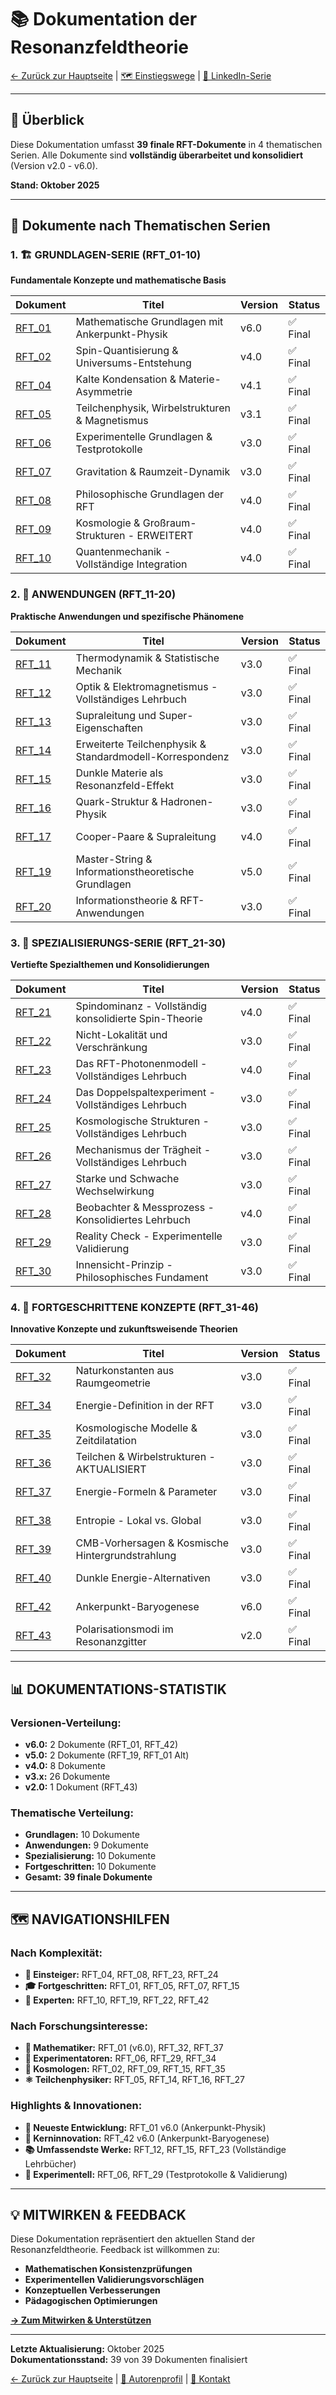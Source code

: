 # 📚 Dokumentation der Resonanzfeldtheorie

[← Zurück zur Hauptseite](../README.md) | [🗺️ Einstiegswege](../einstieg/) | [🔬 LinkedIn-Serie](../linkedin-serie.md)

---

## 🎯 Überblick

Diese Dokumentation umfasst **39 finale RFT-Dokumente** in 4 thematischen Serien. Alle Dokumente sind **vollständig überarbeitet und konsolidiert** (Version v2.0 - v6.0).

**Stand: Oktober 2025**

---

## 📖 Dokumente nach Thematischen Serien

### 1. 🏗️ GRUNDLAGEN-SERIE (RFT_01-10)
**Fundamentale Konzepte und mathematische Basis**

| Dokument | Titel | Version | Status |
|----------|-------|---------|--------|
| [RFT_01](../docs/grundlagen/RFT_01_v6_0__Mathematische_Grundlagen_mit_Ankerpunkt-Physik.md) | Mathematische Grundlagen mit Ankerpunkt-Physik | v6.0 | ✅ Final |
| [RFT_02](../docs/grundlagen/RFT_02__Spin-Quantisierung___Universums-Entstehung.md) | Spin-Quantisierung & Universums-Entstehung | v4.0 | ✅ Final |
| [RFT_04](../docs/grundlagen/RFT_04_v4_1__Kalte_Kondensation___MATERIE-ASYMMETRIE.md) | Kalte Kondensation & Materie-Asymmetrie | v4.1 | ✅ Final |
| [RFT_05](../docs/grundlagen/RFT_05_v3_1__Teilchenphysik___Wirbelstrukturen___MAGNETISMUS.md) | Teilchenphysik, Wirbelstrukturen & Magnetismus | v3.1 | ✅ Final |
| [RFT_06](../docs/grundlagen/RFT_06__Experimentelle_Grundlagen___Testprotkolle.md) | Experimentelle Grundlagen & Testprotokolle | v3.0 | ✅ Final |
| [RFT_07](../docs/grundlagen/RFT_07__Gravitation___Raumzeit-Dynamik.md) | Gravitation & Raumzeit-Dynamik | v3.0 | ✅ Final |
| [RFT_08](../docs/grundlagen/RFT_08__Philosophische_Grundlagen_der_Resonanzfeldtheorie.md) | Philosophische Grundlagen der RFT | v4.0 | ✅ Final |
| [RFT_09](../docs/grundlagen/__RFT_09_v4_0__Kosmologie___Großraum-Strukturen_-_ERWEITERT.md) | Kosmologie & Großraum-Strukturen - ERWEITERT | v4.0 | ✅ Final |
| [RFT_10](../docs/grundlagen/__RFT_10__Quantenmechanik_in_der_RFT_-_Vollständige_Integration_v4_0__QK_11_.md) | Quantenmechanik - Vollständige Integration | v4.0 | ✅ Final |

### 2. 🔬 ANWENDUNGEN (RFT_11-20)  
**Praktische Anwendungen und spezifische Phänomene**

| Dokument | Titel | Version | Status |
|----------|-------|---------|--------|
| [RFT_11](../docs/anwendungen/RFT_11__Thermodynamik___Statistische_Mechanik_aus_RFT.md) | Thermodynamik & Statistische Mechanik | v3.0 | ✅ Final |
| [RFT_12](../docs/anwendungen/RFT_12_v3_0__Optik___Elektromagnetismus_-_Vollständiges_Lehrbuch.md) | Optik & Elektromagnetismus - Vollständiges Lehrbuch | v3.0 | ✅ Final |
| [RFT_13](../docs/anwendungen/RFT_13_Supraleitung_und_Super-Eigenschaften_md.md) | Supraleitung und Super-Eigenschaften | v3.0 | ✅ Final |
| [RFT_14](../docs/anwendungen/RFT_14__Erweiterte_Teilchenphysik___Standardmodell-Korrespondenz.md) | Erweiterte Teilchenphysik & Standardmodell-Korrespondenz | v3.0 | ✅ Final |
| [RFT_15](../docs/anwendungen/RFT_15__Dunkle_Materie_als_Resonanzfeld-Effekt_-_Vollständiges_Lehrbuch.md) | Dunkle Materie als Resonanzfeld-Effekt | v3.0 | ✅ Final |
| [RFT_16](../docs/anwendungen/__RFT_16__Quark-Struktur___Hadronen-Physik_-_Vollständiges_Lehrbuch.md) | Quark-Struktur & Hadronen-Physik | v3.0 | ✅ Final |
| [RFT_17](../docs/anwendungen/__RFT_17__Cooper-Paare___Supraleitung_-_Vollständiges_Lehrbuch.md) | Cooper-Paare & Supraleitung | v4.0 | ✅ Final |
| [RFT_19](../docs/anwendungen/RFT_19__Master-String___Informationstheoretische_Grundlagen__Vollständige_Überarbeitung_.md) | Master-String & Informationstheoretische Grundlagen | v5.0 | ✅ Final |
| [RFT_20](../docs/anwendungen/RFT_20__Informationstheorie___RFT-Anwendungen__Brandneu_.md) | Informationstheorie & RFT-Anwendungen | v3.0 | ✅ Final |

### 3. 🎯 SPEZIALISIERUNGS-SERIE (RFT_21-30)
**Vertiefte Spezialthemen und Konsolidierungen**

| Dokument | Titel | Version | Status |
|----------|-------|---------|--------|
| [RFT_21](../docs/spezialisierung/RFT_21_Spindominanz_v4_-_Vollständig_konsolidierte_Spin-Theorie.md) | Spindominanz - Vollständig konsolidierte Spin-Theorie | v4.0 | ✅ Final |
| [RFT_22](../docs/spezialisierung/RFT_22__Nicht-Lokalität_und_Verschränkung_-_Vollständige_Konsolidierung.md) | Nicht-Lokalität und Verschränkung | v3.0 | ✅ Final |
| [RFT_23](../docs/spezialisierung/__RFT_23__Das_RFT-Photonenmodell_-_Vollständiges_Lehrbuch.md) | Das RFT-Photonenmodell - Vollständiges Lehrbuch | v4.0 | ✅ Final |
| [RFT_24](../docs/spezialisierung/RFT_24__Das_Doppelspaltexperiment_-_Vollständiges_Lehrbuch_v3_0.md) | Das Doppelspaltexperiment - Vollständiges Lehrbuch | v3.0 | ✅ Final |
| [RFT_25](../docs/spezialisierung/RFT_25__Kosmologische_Strukturen_v3_0_-_Vollständiges_Lehrbuch.md) | Kosmologische Strukturen - Vollständiges Lehrbuch | v3.0 | ✅ Final |
| [RFT_26](../docs/spezialisierung/RFT_26__Mechanismus_der_Trägheit_v3_0_-_Vollständiges_Lehrbuch.md) | Mechanismus der Trägheit - Vollständiges Lehrbuch | v3.0 | ✅ Final |
| [RFT_27](../docs/spezialisierung/RFT_27__Starke_und_Schwache_Wechselwirkung_v3_0.md) | Starke und Schwache Wechselwirkung | v3.0 | ✅ Final |
| [RFT_28](../docs/spezialisierung/__RFT_28__Beobachter___Messprozess_-_Konsolidiertes_Lehrbuch_v4_0__QK_11_.md) | Beobachter & Messprozess - Konsolidiertes Lehrbuch | v4.0 | ✅ Final |
| [RFT_29](../docs/spezialisierung/RFT_29__Reality_Check_-_Experimentelle_Validierung_v3_0.md) | Reality Check - Experimentelle Validierung | v3.0 | ✅ Final |
| [RFT_30](../docs/spezialisierung/RFT_30__Innensicht-Prinzip_-_Philosophisches_Fundament_v3_0.md) | Innensicht-Prinzip - Philosophisches Fundament | v3.0 | ✅ Final |

### 4. 🚀 FORTGESCHRITTENE KONZEPTE (RFT_31-46)
**Innovative Konzepte und zukunftsweisende Theorien**

| Dokument | Titel | Version | Status |
|----------|-------|---------|--------|
| [RFT_32](../docs/fortgeschritten/RFT_32__v3_0__Naturkonstanten_aus_Raumgeometrie.md) | Naturkonstanten aus Raumgeometrie | v3.0 | ✅ Final |
| [RFT_34](../docs/fortgeschritten/RFT_34__Energie-Definition_in_der_Resonanzfeldtheorie_-_Vollständiges_Lehrbuch.md) | Energie-Definition in der RFT | v3.0 | ✅ Final |
| [RFT_35](../docs/fortgeschritten/RFT_35__Kosmologische_Modelle___Zeitdilatation_-_Vollständiges_Lehrbuch.md) | Kosmologische Modelle & Zeitdilatation | v3.0 | ✅ Final |
| [RFT_36](../docs/fortgeschritten/RFT_36_v3_0__Teilchen___Wirbelstrukturen__AKTUALISIERT_.md) | Teilchen & Wirbelstrukturen - AKTUALISIERT | v3.0 | ✅ Final |
| [RFT_37](../docs/fortgeschritten/RFT_37__Energie-Formeln___Parameter_-_Vollständiges_Lehrbuch_v3_0.md) | Energie-Formeln & Parameter | v3.0 | ✅ Final |
| [RFT_38](../docs/fortgeschritten/RFT_38__Entropie_-_Lokal_vs__Global_-_Vollständiges_Lehrbuch_v3_0.md) | Entropie - Lokal vs. Global | v3.0 | ✅ Final |
| [RFT_39](../docs/fortgeschritten/RFT_39__CMB-Vorhersagen___Kosmische_Hintergrundstrahlung_-_Vollständiges_Lehrbuch_v3_0.md) | CMB-Vorhersagen & Kosmische Hintergrundstrahlung | v3.0 | ✅ Final |
| [RFT_40](../docs/fortgeschritten/RFT_40_v3_0__Dunkle_Energie-Alternativen.md) | Dunkle Energie-Alternativen | v3.0 | ✅ Final |
| [RFT_42](../docs/fortgeschritten/RFT_42_v6_0__Ankerpunkt-Baryogenese.md) | Ankerpunkt-Baryogenese | v6.0 | ✅ Final |
| [RFT_43](../docs/fortgeschritten/RFT_43_Polarisationsmodi_im_Resonanzgitter.md) | Polarisationsmodi im Resonanzgitter | v2.0 | ✅ Final |

---

## 📊 DOKUMENTATIONS-STATISTIK

### Versionen-Verteilung:
- **v6.0:** 2 Dokumente (RFT_01, RFT_42)
- **v5.0:** 2 Dokumente (RFT_19, RFT_01 Alt)
- **v4.0:** 8 Dokumente 
- **v3.x:** 26 Dokumente
- **v2.0:** 1 Dokument (RFT_43)

### Thematische Verteilung:
- **Grundlagen:** 10 Dokumente
- **Anwendungen:** 9 Dokumente  
- **Spezialisierung:** 10 Dokumente
- **Fortgeschritten:** 10 Dokumente
- **Gesamt:** **39 finale Dokumente**

---

## 🗺️ NAVIGATIONSHILFEN

### Nach Komplexität:
- **🔰 Einsteiger:** RFT_04, RFT_08, RFT_23, RFT_24
- **🎓 Fortgeschritten:** RFT_01, RFT_05, RFT_07, RFT_15  
- **🧠 Experten:** RFT_10, RFT_19, RFT_22, RFT_42

### Nach Forschungsinteresse:
- **🧮 Mathematiker:** RFT_01 (v6.0), RFT_32, RFT_37
- **🔬 Experimentatoren:** RFT_06, RFT_29, RFT_34
- **🌌 Kosmologen:** RFT_02, RFT_09, RFT_15, RFT_35
- **⚛️ Teilchenphysiker:** RFT_05, RFT_14, RFT_16, RFT_27

### Highlights & Innovationen:
- **🚀 Neueste Entwicklung:** RFT_01 v6.0 (Ankerpunkt-Physik)
- **🎯 Kerninnovation:** RFT_42 v6.0 (Ankerpunkt-Baryogenese)  
- **📚 Umfassendste Werke:** RFT_12, RFT_15, RFT_23 (Vollständige Lehrbücher)
- **🔬 Experimentell:** RFT_06, RFT_29 (Testprotokolle & Validierung)

---

## 💡 MITWIRKEN & FEEDBACK

Diese Dokumentation repräsentiert den aktuellen Stand der Resonanzfeldtheorie. Feedback ist willkommen zu:

- **Mathematischen Konsistenzprüfungen**
- **Experimentellen Validierungsvorschlägen**  
- **Konzeptuellen Verbesserungen**
- **Pädagogischen Optimierungen**

**[→ Zum Mitwirken & Unterstützen](../mitwirken.md)**

---
**Letzte Aktualisierung:** Oktober 2025  
**Dokumentationsstand:** 39 von 39 Dokumenten finalisiert

[← Zurück zur Hauptseite](../README.md) | [👤 Autorenprofil](../autor.md) | [📧 Kontakt](../kontakt.md)
